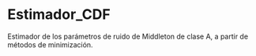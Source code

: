 # Estimador_CDF
Estimador de los parámetros de ruido de Middleton de clase A, a partir de métodos de minimización.
